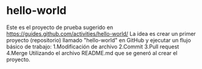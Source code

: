 # hello-world
Este es el proyecto de prueba sugerido en https://guides.github.com/activities/hello-world/
La idea es crear un primer proyecto (repositorio) llamado "hello-world" en GitHub y ejecutar un flujo básico de trabajo:
1.Modificación de archivo
2.Commit
3.Pull request
4.Merge
Utilizando el archivo README.md que se generó al crear el proyecto.
